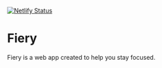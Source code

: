 [![Netlify Status](https://api.netlify.com/api/v1/badges/89263393-309c-4d72-a88d-74dd68707245/deploy-status)](https://app.netlify.com/sites/fiery/deploys)

# Fiery

Fiery is a web app created to help you stay focused.
